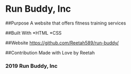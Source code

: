 # Run Buddy, Inc

##Purpose
A website that offers fitness training services

##Built With
*HTML
*CSS

##Website
https://github.com/Reetah589/run-buddy/

##Contribution
Made with Love by Reetah

### 2019 Run Buddy, Inc
